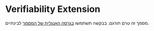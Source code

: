 # Verifiability Extension
מסמך זה טרם תורגם. בבקשה תשתמשו [בגרסה האנגלית של המסמך](../../../extensions/verifiability.md) לבינתיים.

